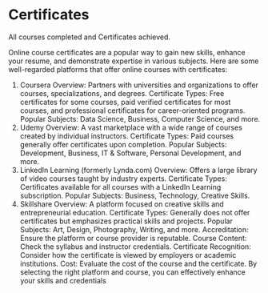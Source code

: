 # Certificates
All courses completed and Certificates achieved.

Online course certificates are a popular way to gain new skills, enhance your resume, and demonstrate expertise in various subjects. Here are some well-regarded platforms that offer online courses with certificates:

1. Coursera
Overview: Partners with universities and organizations to offer courses, specializations, and degrees.
Certificate Types: Free certificates for some courses, paid verified certificates for most courses, and professional certificates for career-oriented programs.
Popular Subjects: Data Science, Business, Computer Science, and more.
3. Udemy
Overview: A vast marketplace with a wide range of courses created by individual instructors.
Certificate Types: Paid courses generally offer certificates upon completion.
Popular Subjects: Development, Business, IT & Software, Personal Development, and more.
4. LinkedIn Learning (formerly Lynda.com)
Overview: Offers a large library of video courses taught by industry experts.
Certificate Types: Certificates available for all courses with a LinkedIn Learning subscription.
Popular Subjects: Business, Technology, Creative Skills.
7. Skillshare
Overview: A platform focused on creative skills and entrepreneurial education.
Certificate Types: Generally does not offer certificates but emphasizes practical skills and projects.
Popular Subjects: Art, Design, Photography, Writing, and more.
Accreditation: Ensure the platform or course provider is reputable.
Course Content: Check the syllabus and instructor credentials.
Certificate Recognition: Consider how the certificate is viewed by employers or academic institutions.
Cost: Evaluate the cost of the course and the certificate.
By selecting the right platform and course, you can effectively enhance your skills and credentials
